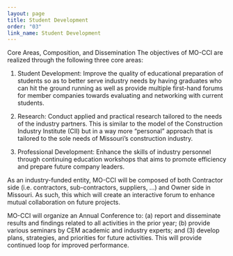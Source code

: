 ```yaml
---
layout: page
title: Student Development
order: "03"
link_name: Student Development
---
```


Core Areas, Composition, and Dissemination
The objectives of MO-CCI are realized through the
following three core areas:

1. Student Development: Improve the quality of
educational preparation of students so as to better
serve industry needs by having graduates who can
hit the ground running as well as provide multiple
first-hand forums for member companies towards
evaluating and networking with current students.

2. Research: Conduct applied and practical research
tailored to the needs of the industry partners. This is
similar to the model of the Construction Industry
Institute (CII) but in a way more “personal” approach
that is tailored to the sole needs of Missouri’s
construction industry.

3. Professional Development: Enhance the skills of
industry personnel through continuing education
workshops that aims to promote efficiency and
prepare future company leaders.

As an industry-funded entity, MO-CCI will be composed
of both Contractor side (i.e. contractors, sub-contractors, suppliers, ...) and Owner side in Missouri. As such, this
which will create an interactive forum to enhance
mutual collaboration on future projects.

MO-CCI will organize an Annual Conference to: (a) report
and disseminate results and findings related to all
activities in the prior year; (b) provide various seminars
by CEM academic and industry experts; and (3) develop
plans, strategies, and priorities for future activities. This
will provide continued loop for improved performance.